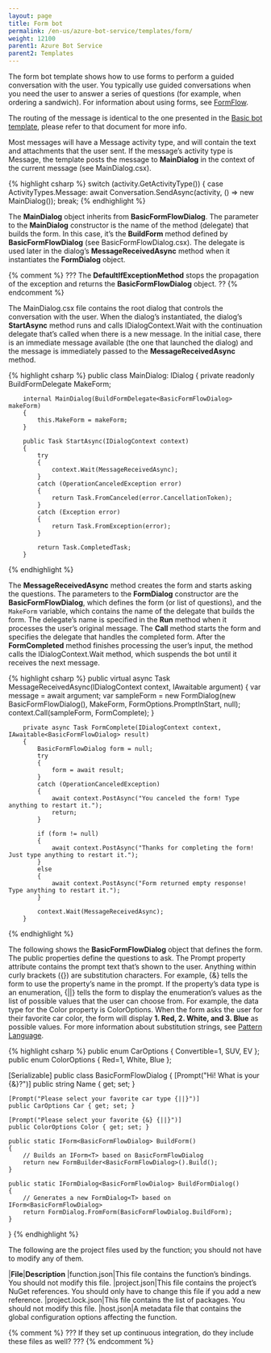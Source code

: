 ```yaml
---
layout: page
title: Form bot
permalink: /en-us/azure-bot-service/templates/form/
weight: 12100
parent1: Azure Bot Service
parent2: Templates
---
```



The form bot template shows how to use forms to perform a guided conversation with the user. You typically use guided conversations when you need the user to answer a series of questions (for example, when ordering a sandwich). For information about using forms, see [FormFlow](/en-us/csharp/builder/sdkreference/forms.html).

The routing of the message is identical to the one presented in the [Basic bot template](/en-us/azure-bot-service/templates/basic/), please refer to that document for more info.


Most messages will have a Message activity type, and will contain the text and attachments that the user sent. If the message’s activity type is Message, the template posts the message to **MainDialog** in the context of the current message (see MainDialog.csx). 

{% highlight csharp %}
        switch (activity.GetActivityType())
        {
            case ActivityTypes.Message:
                await Conversation.SendAsync(activity, () => new MainDialog());
                break;
{% endhighlight %}

The **MainDialog** object inherits from **BasicFormFlowDialog**. The parameter to the **MainDialog** constructor is the name of the method (delegate) that builds the form. In this case, it’s the **BuildForm** method defined by **BasicFormFlowDialog** (see BasicFormFlowDialog.csx). The delegate is used later in the dialog’s **MessageReceivedAsync** method when it instantiates the **FormDialog** object.

{% comment %}
???
The **DefaultIfExceptionMethod** stops the propagation of the exception and returns the **BasicFormFlowDialog** object. 
??
{% endcomment %}


The MainDialog.csx file contains the root dialog that controls the conversation with the user. When the dialog’s instantiated, the dialog’s **StartAsync** method runs and calls IDialogContext.Wait with the continuation delegate that’s called when there is a new message. In the initial case, there is an immediate message available (the one that launched the dialog) and the message is immediately passed to the **MessageReceivedAsync** method.

{% highlight csharp %}
public class MainDialog: IDialog<BasicFormFlowDialog>
    {
        private readonly BuildFormDelegate<BasicFormFlowDialog> MakeForm;
        
        internal MainDialog(BuildFormDelegate<BasicFormFlowDialog> makeForm)
        {
            this.MakeForm = makeForm; 
        }

        public Task StartAsync(IDialogContext context)
        {
            try
            {
                context.Wait(MessageReceivedAsync);
            }
            catch (OperationCanceledException error)
            {
                return Task.FromCanceled(error.CancellationToken);
            }
            catch (Exception error)
            {
                return Task.FromException(error);
            }

            return Task.CompletedTask;
        }
{% endhighlight %}

The **MessageReceivedAsync** method creates the form and starts asking the questions. The parameters to the **FormDialog** constructor are the **BasicFormFlowDialog**, which defines the form (or list of questions), and the `MakeForm` variable, which contains the name of the delegate that builds the form. The delegate’s name is specified in the **Run** method when it processes the user’s original message. The **Call** method starts the form and specifies the delegate that handles the completed form. After the **FormCompleted** method finishes processing the user’s input, the method calls the IDialogContext.Wait method, which suspends the bot until it receives the next message.

{% highlight csharp %}
        public virtual async Task MessageReceivedAsync(IDialogContext context, IAwaitable<IMessageActivity> argument)
        {
            var message = await argument;
            var sampleForm = new FormDialog<BasicFormFlowDialog>(new BasicFormFlowDialog(), MakeForm, FormOptions.PromptInStart, null);
            context.Call<BasicFormFlowDialog>(sampleForm, FormComplete);
        }

        private async Task FormComplete(IDialogContext context, IAwaitable<BasicFormFlowDialog> result)
        {
            BasicFormFlowDialog form = null;
            try
            {
                form = await result;
            }
            catch (OperationCanceledException)
            {
                await context.PostAsync("You canceled the form! Type anything to restart it.");
                return;
            }

            if (form != null)
            {
                await context.PostAsync("Thanks for completing the form! Just type anything to restart it.");
            }
            else
            {
                await context.PostAsync("Form returned empty response! Type anything to restart it.");
            }

            context.Wait(MessageReceivedAsync);
        }
{% endhighlight %}

The following shows the **BasicFormFlowDialog** object that defines the form. The public properties define the questions to ask. The Prompt property attribute contains the prompt text that’s shown to the user. Anything within curly brackets ({}) are substitution characters. For example, {&} tells the form to use the property’s name in the prompt. If the property’s data type is an enumeration, {\|\|} tells the form to display the enumeration’s values as the list of possible values that the user can choose from. For example, the data type for the Color property is ColorOptions. When the form asks the user for their favorite car color, the form will display **1. Red, 2. White, and 3. Blue** as possible values. For more information about substitution strings, see [Pattern Language](/en-us/csharp/builder/sdkreference/forms.html#patterns). 

{% highlight csharp %}
public enum CarOptions { Convertible=1, SUV, EV };
public enum ColorOptions { Red=1, White, Blue };

[Serializable]
public class BasicFormFlowDialog
{
    [Prompt("Hi! What is your {&}?")]
    public string Name { get; set; }

    [Prompt("Please select your favorite car type {||}")]
    public CarOptions Car { get; set; }

    [Prompt("Please select your favorite {&} {||}")]
    public ColorOptions Color { get; set; }

    public static IForm<BasicFormFlowDialog> BuildForm()
    {
        // Builds an IForm<T> based on BasicFormFlowDialog
        return new FormBuilder<BasicFormFlowDialog>().Build();
    }

    public static IFormDialog<BasicFormFlowDialog> BuildFormDialog()
    {
        // Generates a new FormDialog<T> based on IForm<BasicFormFlowDialog>
        return FormDialog.FromForm(BasicFormFlowDialog.BuildForm);
    }
}
{% endhighlight %}

The following are the project files used by the function; you should not have to modify any of them.

|**File**|**Description**
|function.json|This file contains the function’s bindings. You should not modify this file.
|project.json|This file contains the project’s NuGet references. You should only have to change this file if you add a new reference.
|project.lock.json|This file contains the list of packages. You should not modify this file.
|host.json|A metadata file that contains the global configuration options affecting the function.

{% comment %}
???
If they set up continuous integration, do they include these files as well?
???
{% endcomment %}

